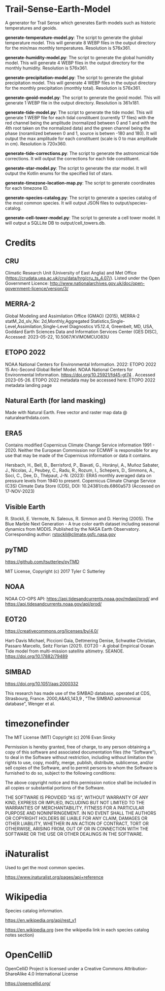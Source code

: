 # Trail-Sense-Earth-Model
A generator for Trail Sense which generates Earth models such as historic temperatures and geoids.

**generate-temperature-model.py**: The script to generate the global temperature model. This will generate 8 WEBP files in the output directory for the min/max monthly temperatures. Resolution is 576x361.

**generate-humidity-model.py**: The script to generate the global humidity model. This will generate 4 WEBP files in the output directory for the monthly humidity. Resolution is 576x361.

**generate-precipitation-model.py**: The script to generate the global precipitation model. This will generate 4 WEBP files in the output directory for the monthly precipitation (monthly total). Resolution is 576x361.

**generate-geoid-model.py**: The script to generate the geoid model. This will generate 1 WEBP file in the output directory. Resolution is 361x181.

**generate-tide-model.py**: The script to generate the tide model. This will generate 1 WEBP file for each tidal constituent (currently 17 files) with the red channel being the amplitude (normalized between 0 and 1 and with the 4th root taken on the normalized data) and the green channel being the phase (noramlized between 0 and 1, source is betwen -180 and 180). It will output the max amplitude for each constituent (scale is 0 to max amplitude in cm). Resolution is 720x360.

**generate-tide-corrections.py**: The script to generate the astronomical tide corrections. It will output the corrections for each tide constituent.

**generate-star-model.py**: The script to generate the star model. It will output the Kotlin enums for the specified list of stars.

**generate-timezone-location-map.py**: The script to generate coordinates for each timezone ID.

**generate-species-catalog.py**: The script to generate a species catalog of the most common species. It will output JSON files to output/species-catalog.

**generate-cell-tower-model.py**: The script to generate a cell tower model. It will output a SQLLite DB to output/cell_towers.db.

# Credits
## CRU
Climatic Research Unit (University of East Anglia) and Met Office (https://crudata.uea.ac.uk/cru/data/hrg/cru_ts_4.07/). Listed under the Open Government Licence: http://www.nationalarchives.gov.uk/doc/open-government-licence/version/3/

## MERRA-2
Global Modeling and Assimilation Office (GMAO) (2015), MERRA-2 statM_2d_slv_Nx: 2d,Monthly,Aggregated Statistics,Single-Level,Assimilation,Single-Level Diagnostics V5.12.4, Greenbelt, MD, USA, Goddard Earth Sciences Data and Information Services Center (GES DISC), Accessed: 2023-05-22, 10.5067/KVIMOMCUO83U

## ETOPO 2022
NOAA National Centers for Environmental Information. 2022: ETOPO 2022 15 Arc-Second
Global Relief Model. NOAA National Centers for Environmental Information.
https://doi.org/10.25921/fd45-gt74 . Accessed 2023-05-26.
ETOPO 2022 metadata may be accessed here: ETOPO 2022 metadata landing page

## Natural Earth (for land masking)
Made with Natural Earth. Free vector and raster map data @ naturalearthdata.com.

## ERA5
Contains modified Copernicus Climate Change Service information 1991 - 2020. Neither the European Commission nor ECMWF is responsible for any use that may be made of the Copernicus information or data it contains.

Hersbach, H., Bell, B., Berrisford, P., Biavati, G., Horányi, A., Muñoz Sabater, J., Nicolas, J., Peubey, C., Radu, R., Rozum, I., Schepers, D., Simmons, A., Soci, C., Dee, D., Thépaut, J-N. (2023): ERA5 monthly averaged data on pressure levels from 1940 to present. Copernicus Climate Change Service (C3S) Climate Data Store (CDS), DOI: 10.24381/cds.6860a573 (Accessed on 17-NOV-2023)

## Visible Earth
R. Stockli, E. Vermote, N. Saleous, R. Simmon and D. Herring (2005). The Blue
Marble Next Generation - A true color earth dataset including seasonal dynamics
from MODIS. Published by the NASA Earth Observatory. Corresponding author:
rstockli@climate.gsfc.nasa.gov

## pyTMD
https://github.com/tsutterley/pyTMD

MIT License, Copyright (c) 2017 Tyler C Sutterley

## NOAA
NOAA CO-OPS API: https://api.tidesandcurrents.noaa.gov/mdapi/prod/ and https://api.tidesandcurrents.noaa.gov/api/prod/

## EOT20
https://creativecommons.org/licenses/by/4.0/

Hart-Davis Michael, Piccioni Gaia, Dettmering Denise, Schwatke Christian, Passaro Marcello, Seitz Florian (2021). EOT20 - A global Empirical Ocean Tide model from multi-mission satellite altimetry. SEANOE. https://doi.org/10.17882/79489

## SIMBAD
https://doi.org/10.1051/aas:2000332

This research has made use of the SIMBAD database, operated at CDS, Strasbourg, France. 2000,A&AS,143,9 , "The SIMBAD astronomical database", Wenger et al.

# timezonefinder
The MIT License (MIT)
Copyright (c) 2016 Evan Siroky

Permission is hereby granted, free of charge, to any person obtaining a copy of this software and associated documentation files (the "Software"), to deal in the Software without restriction, including without limitation the rights to use, copy, modify, merge, publish, distribute, sublicense, and/or sell copies of the Software, and to permit persons to whom the Software is furnished to do so, subject to the following conditions:

The above copyright notice and this permission notice shall be included in all copies or substantial portions of the Software.

THE SOFTWARE IS PROVIDED "AS IS", WITHOUT WARRANTY OF ANY KIND, EXPRESS OR IMPLIED, INCLUDING BUT NOT LIMITED TO THE WARRANTIES OF MERCHANTABILITY, FITNESS FOR A PARTICULAR PURPOSE AND NONINFRINGEMENT. IN NO EVENT SHALL THE AUTHORS OR COPYRIGHT HOLDERS BE LIABLE FOR ANY CLAIM, DAMAGES OR OTHER LIABILITY, WHETHER IN AN ACTION OF CONTRACT, TORT OR OTHERWISE, ARISING FROM, OUT OF OR IN CONNECTION WITH THE SOFTWARE OR THE USE OR OTHER DEALINGS IN THE SOFTWARE.

# iNaturalist
Used to get the most common species.

https://www.inaturalist.org/pages/api+reference

# Wikipedia
Species catalog information.

https://en.wikipedia.org/api/rest_v1

https://en.wikipedia.org (see the wikipedia link in each species catalog notes section)

# OpenCelliD
OpenCelliD Project is licensed under a Creative Commons Attribution-ShareAlike 4.0 International License

https://opencellid.org/